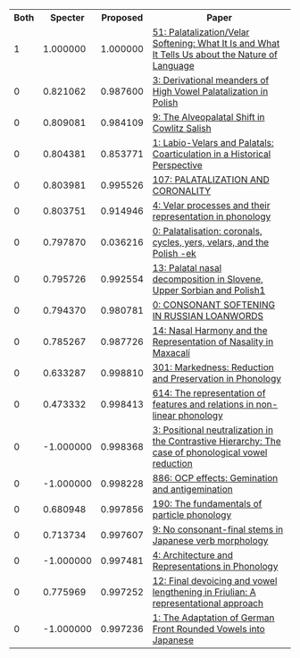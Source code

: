 <html><table><tr>
<th>Both</th>
<th>Specter</th>
<th>Proposed</th>
<th>Paper</th>
</tr>
<tr>
<td>1</td>
<td>1.000000</td>
<td>1.000000</td>
<td><a href="https://www.semanticscholar.org/paper/6e7c352b3a7c25b613d2c12e75b123bb3ba6dcdc">51: Palatalization/Velar Softening: What It Is and What It Tells Us about the Nature of Language</a></td>
</tr>
<tr>
<td>0</td>
<td>0.821062</td>
<td>0.987600</td>
<td><a href="https://www.semanticscholar.org/paper/9c19161cd959b0f0f13f545f2464b8b3f0d194ee">3: Derivational meanders of High Vowel Palatalization in Polish</a></td>
</tr>
<tr>
<td>0</td>
<td>0.809081</td>
<td>0.984109</td>
<td><a href="https://www.semanticscholar.org/paper/aa648c765ec3236f222fab7bb878352841151e9a">9: The Alveopalatal Shift in Cowlitz Salish</a></td>
</tr>
<tr>
<td>0</td>
<td>0.804381</td>
<td>0.853771</td>
<td><a href="https://www.semanticscholar.org/paper/b5ac03762f7d3a47f50cd531d7982097c4776621">1: Labio-Velars and Palatals: Coarticulation in a Historical Perspective</a></td>
</tr>
<tr>
<td>0</td>
<td>0.803981</td>
<td>0.995526</td>
<td><a href="https://www.semanticscholar.org/paper/bca55789c546aa2e17e178fb09d8632f0e8a6068">107: PALATALIZATION AND CORONALITY</a></td>
</tr>
<tr>
<td>0</td>
<td>0.803751</td>
<td>0.914946</td>
<td><a href="https://www.semanticscholar.org/paper/f3091f7144a02f1e358a0402f49e97f65c0e0330">4: Velar processes and their representation in phonology</a></td>
</tr>
<tr>
<td>0</td>
<td>0.797870</td>
<td>0.036216</td>
<td><a href="https://www.semanticscholar.org/paper/73175c2c40ee5861d25f2b9df4d29b7f7ce07d7d">0: Palatalisation: coronals, cycles, yers, velars, and the Polish -ek</a></td>
</tr>
<tr>
<td>0</td>
<td>0.795726</td>
<td>0.992554</td>
<td><a href="https://www.semanticscholar.org/paper/595b71aee1577fe350347f2e201b0a718c53d128">13: Palatal nasal decomposition in Slovene, Upper Sorbian and Polish1</a></td>
</tr>
<tr>
<td>0</td>
<td>0.794370</td>
<td>0.980781</td>
<td><a href="https://www.semanticscholar.org/paper/e4522a5e7d02d467bc1d316a645b1e0b527d1062">0: CONSONANT SOFTENING IN RUSSIAN LOANWORDS</a></td>
</tr>
<tr>
<td>0</td>
<td>0.785267</td>
<td>0.987726</td>
<td><a href="https://www.semanticscholar.org/paper/aa0c09759287f0a58138778f99fac831cf7bc156">14: Nasal Harmony and the Representation of Nasality in Maxacalí</a></td>
</tr>
<tr>
<td>0</td>
<td>0.633287</td>
<td>0.998810</td>
<td><a href="https://www.semanticscholar.org/paper/8c5ca0d4c7e46d28772368b706fd088d2f616e0f">301: Markedness: Reduction and Preservation in Phonology</a></td>
</tr>
<tr>
<td>0</td>
<td>0.473332</td>
<td>0.998413</td>
<td><a href="https://www.semanticscholar.org/paper/50a5d6b486e88545f77c9239ca55b53b738d52b8">614: The representation of features and relations in non-linear phonology</a></td>
</tr>
<tr>
<td>0</td>
<td>-1.000000</td>
<td>0.998368</td>
<td><a href="https://www.semanticscholar.org/paper/575bf33b76b087eb31e084816361bb131f517866">3: Positional neutralization in the Contrastive Hierarchy: The case of phonological vowel reduction</a></td>
</tr>
<tr>
<td>0</td>
<td>-1.000000</td>
<td>0.998228</td>
<td><a href="https://www.semanticscholar.org/paper/3f8ed9d3e1e41c2a2da7c00ffff9f00199cf484e">886: OCP effects: Gemination and antigemination</a></td>
</tr>
<tr>
<td>0</td>
<td>0.680948</td>
<td>0.997856</td>
<td><a href="https://www.semanticscholar.org/paper/e398be814d744feaca41dfe7b17d13e5fa67196f">190: The fundamentals of particle phonology</a></td>
</tr>
<tr>
<td>0</td>
<td>0.713734</td>
<td>0.997607</td>
<td><a href="https://www.semanticscholar.org/paper/00c33472eb123a0dd7a5d2482139803284d8b0fb">9: No consonant-final stems in Japanese verb morphology</a></td>
</tr>
<tr>
<td>0</td>
<td>-1.000000</td>
<td>0.997481</td>
<td><a href="https://www.semanticscholar.org/paper/23c60482666205cd25c22861e9f57a74c07b47e2">4: Architecture and Representations in Phonology</a></td>
</tr>
<tr>
<td>0</td>
<td>0.775969</td>
<td>0.997252</td>
<td><a href="https://www.semanticscholar.org/paper/a12ae51c8a5dc38f97e485c7c332b0a8fe394715">12: Final devoicing and vowel lengthening in Friulian: A representational approach</a></td>
</tr>
<tr>
<td>0</td>
<td>-1.000000</td>
<td>0.997236</td>
<td><a href="https://www.semanticscholar.org/paper/aa09458092ef86d945fa474bedd2ab39ef5aabb7">1: The Adaptation of German Front Rounded Vowels into Japanese</a></td>
</tr>
</table></html>
